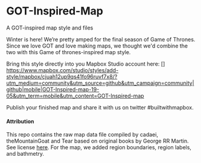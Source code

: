 # GOT-Inspired-Map
A GOT-inspired map style and files

Winter is here! We’re pretty amped for the final season of Game of Thrones. Since we love GOT and love making maps, we thought we'd combine the two with this Game of thrones-inspired map style. 

Bring this style directly into you Mapbox Studio account here: []
https://www.mapbox.com/studio/styles/add-style/mapbox/cjuah12up9qs41fo96ruvf7x8/?utm_medium=community&utm_source=github&utm_campaign=community|github|mobile|GOT-Inspired-map-19-05&utm_term=mobile&utm_content=GOT-Inspired-map		

Publish your finished map and share it with us on twitter #builtwithmapbox. 

#### Attribution 

This repo contains the raw map data file compiled by cadaei, theMountainGoat and Tear based on original books by George RR Martin. See license [here](GoTRelease/LICENSE.md). For the map, we added region boundaries, region labels, and bathmetry.